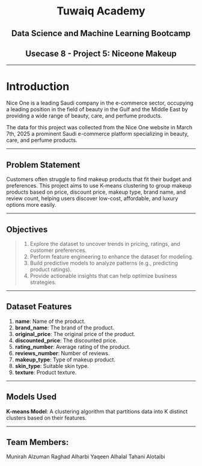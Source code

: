 <h1 align="center">Tuwaiq Academy</h1>
<h2 align="center">Data Science and Machine Learning Bootcamp</h2>
<h2 align="center">Usecase 8 - Project 5: Niceone Makeup</h2>

---

# Introduction

Nice One is a leading Saudi company in the e-commerce sector, occupying a leading position in the field of beauty in the Gulf and the Middle East by providing a wide range of beauty, care, and perfume products.

The data for this project was collected from the Nice One website in March 7th, 2025 a prominent Saudi e-commerce platform specializing in beauty, care, and perfume products.

---

## Problem Statement

Customers often struggle to find makeup products that fit their budget and preferences. This project aims to use K-means clustering to group makeup products based on price, discount price, makeup type, brand name, and review count, helping users discover low-cost, affordable, and luxury options more easily.

---

## Objectives

> 1. Explore the dataset to uncover trends in pricing, ratings, and customer preferences.  
> 2. Perform feature engineering to enhance the dataset for modeling.  
> 3. Build predictive models to analyze patterns (e.g., predicting product ratings).  
> 4. Provide actionable insights that can help optimize business strategies.

---

## Dataset Features

1. **name**: Name of the product.  
2. **brand_name**: The brand of the product.  
3. **original_price**: The original price of the product.  
4. **discounted_price**: The discounted price.  
5. **rating_number**: Average rating of the product.  
6. **reviews_number**: Number of reviews.  
7. **makeup_type**: Type of makeup product.  
8. **skin_type**: Suitable skin type.  
9. **texture**: Product texture.

---

## Models Used 
 **K-means Model**: A clustering algorithm that partitions data into K distinct clusters based on their features.

---
## Team Members:
Munirah Alzuman 
Raghad Alharbi
Yaqeen Alhalal
Tahani Alotaibi
